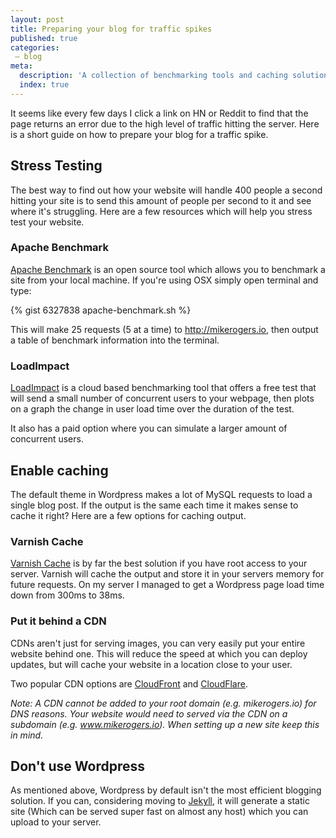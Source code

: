 ```yaml
---
layout: post
title: Preparing your blog for traffic spikes
published: true
categories:
 – blog
meta:
  description: 'A collection of benchmarking tools and caching solutions which should help keep a small site online during traffic spikes.'
  index: true
---
```

It seems like every few days I click a link on HN or Reddit to find that the page returns an error due to the high level of traffic hitting the server. Here is a short guide on how to prepare your blog for a traffic spike.

## Stress Testing
The best way to find out how your website will handle 400 people a second hitting your site is to send this amount of people per second to it and see where it's struggling. Here are a few resources which will help you stress test your website.

### Apache Benchmark
[Apache Benchmark](http://httpd.apache.org/docs/2.0/programs/ab.html) is an open source tool which allows you to benchmark a site from your local machine. If you're using OSX simply open terminal and type:

{% gist 6327838 apache-benchmark.sh %}

This will make 25 requests (5 at a time) to http://mikerogers.io, then output a table of benchmark information into the terminal. 

### LoadImpact
[LoadImpact](http://loadimpact.com/) is a cloud based benchmarking tool that offers a free test that will send a small number of concurrent users to your webpage, then plots on a graph the change in user load time over the duration of the test.

It also has a paid option where you can simulate a larger amount of concurrent users.

## Enable caching
The default theme in Wordpress makes a lot of MySQL requests to load a single blog post. If the output is the same each time it makes sense to cache it right? Here are a few options for caching output.

### Varnish Cache
 [Varnish Cache](https://www.varnish-cache.org/) is by far the best solution if you have root access to your server. Varnish will cache the output and store it in your servers memory for future requests. On my server I managed to get a Wordpress page load time down from 300ms to 38ms.

### Put it behind a CDN
CDNs aren't just for serving images, you can very easily put your entire website behind one. This will reduce the speed at which you can deploy updates, but will cache your website in a location close to your user.

Two popular CDN options are [CloudFront](http://aws.amazon.com/cloudfront/) and [CloudFlare](https://www.cloudflare.com/). 

*Note: A CDN cannot be added to your root domain (e.g. mikerogers.io) for DNS reasons. Your website would need to served via the CDN on a subdomain (e.g. www.mikerogers.io). When setting up a new site keep this in mind.*

## Don't use Wordpress
As mentioned above, Wordpress by default isn't the most efficient blogging solution. If you can, considering moving to [Jekyll](http://jekyllrb.com/), it will generate a static site (Which can be served super fast on almost any host) which you can upload to your server.
 